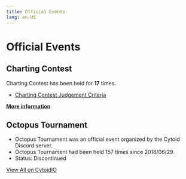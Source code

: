 ```yaml
---
title: Official Events
lang: en-US
---
```


# Official Events

## Charting Contest

Charting Contest has been held for **17** times.

- [Charting Contest Judgement Criteria](https://cytoid.io/posts/contest-judgement-criteria)

[**More information**](./charting-contest)

## Octopus Tournament

- Octopus Tournament was an official event organized by the Cytoid Discord server.
- Octopus Tournament had been held 157 times since 2018/06/29.
- Status: Discontinued

[View All on CytoidIO](https://cytoid.io/collections/octopus.tournament)
